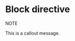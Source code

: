 # Block directive

<div class="admonition warning">
    <p class="admonition-title">NOTE</p>
    <p>This is a callout message.</p>
</div>
